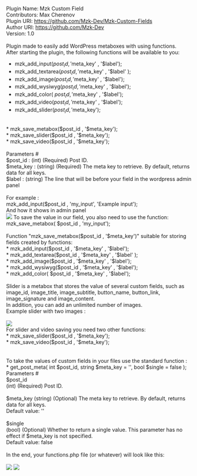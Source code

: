 Plugin Name: Mzk Custom Field<br>
Contributors: Max Cherenov<br>
Plugin URI:  https://github.com/Mzk-Dev/Mzk-Custom-Fields<br>
Author URI:  https://github.com/Mzk-Dev<br>
Version:     1.0<br>
<br>
Plugin made to easily add WordPress metaboxes with using functions.
<br>
After starting the plugin, the following functions will be available to you:
<br>
* mzk_add_input($post_id , '$meta_key' , '$label');
* mzk_add_textarea($post_id  , '$meta_key' , '$label' );
* mzk_add_image($post_id , '$meta_key' , '$label');
* mzk_add_wysiwyg($post_id , '$meta_key' , '$label');
* mzk_add_color( $post_id , '$meta_key' , '$label');
* mzk_add_video($post_id , '$meta_key' , '$label');
* mzk_add_slider($post_id , '$meta_key');
<br>
* mzk_save_metabox($post_id , '$meta_key');<br>
* mzk_save_slider($post_id , '$meta_key');<br>
* mzk_save_video($post_id , '$meta_key');<br>
<br>
Parameters #
<br>
$post_id :
(int) (Required) Post ID.
<br>
$meta_key :
(string) (Required) The meta key to retrieve. By default, returns data for all keys.
<br>
$label :
(string) The line that will be before your field in the wordpress admin panel
<br>
<br>
For example :<br>
mzk_add_input($post_id , 'my_input', 'Example input');<br>
And how it shows in admin panel <br>
<img src="https://user-images.githubusercontent.com/73549506/136402066-223f5362-5044-40f8-a468-42af842741f6.png">
To save the value in our field, you also need to use the function:<br>
mzk_save_metabox( $post_id , 'my_input');<br>
<br>
Function "mzk_save_metabox($post_id , '$meta_key')" suitable for storing fields created by functions:<br>
* mzk_add_input($post_id , '$meta_key' , '$label');<br>
* mzk_add_textarea($post_id  , '$meta_key' , '$label' );<br>
* mzk_add_image($post_id , '$meta_key' , '$label');<br>
* mzk_add_wysiwyg($post_id , '$meta_key' , '$label');<br>
* mzk_add_color( $post_id , '$meta_key' , '$label');<br>
<br>
Slider is a metabox that stores the value of several custom fields, such as image_id, image_title, image_subtitle, button_name, button_link, image_signature and image_content.<br>
In addition, you can add an unlimited number of images.<br>
Example slider with two images :<br><br>
<img src="https://user-images.githubusercontent.com/73549506/136538264-b3b49cf7-b9ff-4573-b5ca-5a67909d44bc.png">

<br>
For slider and video saving you need two other functions:<br>
* mzk_save_slider($post_id , '$meta_key');<br>
* mzk_save_video($post_id , '$meta_key');<br>
<br>
<br>
To take the values of custom fields in your files use the standard function :<br>
* get_post_meta( int $post_id, string $meta_key = '', bool $single = false );<br>
Parameters #<br>
$post_id<br>
(int) (Required) Post ID.<br>
<br>
$meta_key
(string) (Optional) The meta key to retrieve. By default, returns data for all keys.<br>
Default value: ''<br>
<br>
$single<br>
(bool) (Optional) Whether to return a single value. This parameter has no effect if $meta_key is not specified.<br>
Default value: false<br>
<br>
In the end, your functions.php file (or whatever) will look like this:<br><br>
<img src="https://user-images.githubusercontent.com/73549506/137158680-fd3023db-62b2-4bbb-bf20-a1019f5752d5.png">
<img src="https://user-images.githubusercontent.com/73549506/137158805-e2ddb1a0-e093-439d-9410-5812d822f03a.png">
